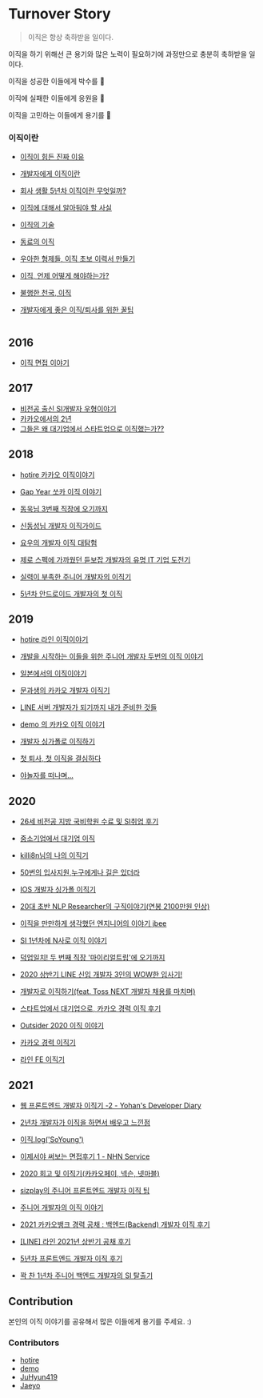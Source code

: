 # Turnover Story

> 이직은 항상 축하받을 일이다. 

이직을 하기 위해선 큰 용기와 많은 노력이 필요하기에 과정만으로 충분히 축하받을 일이다.

이직을 성공한 이들에게 박수를 👏

이직에 실패한 이들에게 응원을 🤞

이직을 고민하는 이들에게 용기를 💪



### 이직이란

- [이직이 힘든 진짜 이유](https://brunch.co.kr/@hupsu/1)

- [개발자에게 이직이란](https://c11.kr/dqne)

- [회사 생활 5년차 이직이란 무엇일까?](https://busy.org/@newlife14/5)

- [이직에 대해서 알아둬야 할 사실](https://brunch.co.kr/@dol74/67)

- [이직의 기술](https://weekly.donga.com/List/3/all/11/526552/1)

- [동료의 이직](https://brunch.co.kr/@yumileewyky/130)

- [우아한 형제들, 이직 초보 이력서 만들기](http://woowabros.github.io/experience/2017/07/17/resume.html)

- [이직, 언제 어떻게 해야하는가?](https://c11.kr/dqnd)

- [불행한 천국, 이직](https://jojoldu.tistory.com/498)

- [개발자에게 좋은 이직/퇴사를 위한 꿀팁](https://okky.kr/article/1025477)

```
```

## 2016

- [이직 면접 이야기](https://jaeyo.github.io/job-interview/)

## 2017

- [비전공 출신 SI개발자 우형이야기](https://www.slideshare.net/ssuser69b63d1/ss-82150195)
- [카카오에서의 2년](https://brunch.co.kr/@aria-grande/1)
- [그들은 왜 대기업에서 스타트업으로 이직했는가??](https://c11.kr/dqnc)

## 2018

- [hotire 카카오 이직이야기](https://blog.naver.com/gngh0101/221295353117) 

- [Gap Year 쏘카 이직 이야기](https://zzsza.github.io/diary/2018/10/26/gap-year-and-socar/)

- [동욱님 3번째 직장에 오기까지](https://jojoldu.tistory.com/277)

- [신동성님 개발자 이직가이드](https://brunch.co.kr/@adrenalinee31/6)

- [요우의 개발자 이직 대탐험](https://luckyyowu.tistory.com/382)

- [제로 스펙에 가까웠던 듣보잡 개발자의 유명 IT 기업 도전기](https://c11.kr/dqnb)

- [실력이 부족한 주니어 개발자의 이직기](https://dduddublog.tistory.com/m/52)

- [5년차 안드로이드 개발자의 첫 이직](https://c11.kr/dqna)

## 2019

- [hotire 라인 이직이야기](https://blog.naver.com/gngh0101/221693497027) 

- [개발을 시작하는 이들을 위한 주니어 개발자 두번의 이직 이야기](https://c11.kr/dqnf)

- [일본에서의 이직이야기](https://brunch.co.kr/@seonology/31)

- [문과생의 카카오 개발자 이직기](https://zorba91.tistory.com/270) 

- [LINE 서버 개발자가 되기까지 내가 준비한 것들](https://engineering.linecorp.com/ko/blog/things-i-prepared-to-be-a-line-server-developer/)

- [demo 의 카카오 이직 이야기](https://demoversion.tistory.com/m/55)

- [개발자 싱가폴로 이직하기](https://krksap.tistory.com/1640)

- [첫 퇴사, 첫 이직을 결심하다](https://brunch.co.kr/@zaceun/1)

- [야놀자를 떠나며...](https://perfectacle.github.io/2019/08/23/exit-yanolja-feat-leisureq/)

## 2020

- [26세 비전공 지방 국비학원 수료 및 SI취업 후기](https://okky.kr/article/674123)

- [중소기업에서 대기업 이직](https://c11.kr/dqng)

- [killi8n님의 나의 이직기](https://c11.kr/dqnh)

- [50번의 입사지원,누구에게나 길은 있더라](https://brunch.co.kr/@cooljhjung/123)

- [IOS 개발자 싱가폴 이직기](https://soojin.ro/blog/singapore)

- [20대 초반 NLP Researcher의 구직이야기(연봉 2100만원 인상)](https://hipgyung.tistory.com/106)

- [이직을 만만하게 생각했던 엔지니어의 이야기 jbee](https://jbee.io/career/2020-turnover-0/?fbclid=IwAR00QmjOpSesapqjuPrhAOTNB4M8AfozB-AgWb8YOpa85NL7j-r9xEpqJXk)

- [SI 1년차에 N사로 이직 이야기](https://url.kr/zCVBHZ)

- [덕업일치! 두 번째 직장 '마이리얼트립'에 오기까지](https://zorba91.tistory.com/310)

- [2020 상반기 LINE 신입 개발자 3인의 WOW한 입사기!](https://engineering.linecorp.com/ko/blog/2020-first-half-new-liners-interview/)

- [개발자로 이직하기(feat. Toss NEXT 개발자 채용를 마치며)](https://vo.la/523s8)

- [스타트업에서 대기업으로, 카카오 경력 이직 후기](https://brunch.co.kr/@geeksbaek/2)

- [Outsider 2020 이직 이야기](https://blog.outsider.ne.kr/1518)

- [카카오 경력 이직기](https://diana-an.tistory.com/category/Diana/career)

- [라인 FE 이직기](https://promm.dev/daliy/%EB%9D%BC%EC%9D%B8-%EC%9D%B4%EC%A7%81%EA%B8%B0/)

## 2021

- [웹 프론트엔드 개발자 이직기 -2 - Yohan's Developer Diary](https://yohanpro.com/posts/programming/career/2)

- [2년차 개발자가 이직을 하면서 배우고 느낀점](https://okky.kr/article/861866)

- [이직.log('SoYoung')](https://so-so.dev/essay/2021-turnover/)

- [이제서야 써보는 면접후기 1 - NHN Service](https://yuddomack.tistory.com/entry/%EC%9D%B4%EC%A0%9C%EC%84%9C%EC%95%BC-%EC%8D%A8%EB%B3%B4%EB%8A%94-%EB%A9%B4%EC%A0%91%ED%9B%84%EA%B8%B0-1-NHN-Service?category=926148)

- [2020 회고 및 이직기(카카오페이, 넥슨, 넷마블)](https://junshock5.tistory.com/m/150)

- [sizplay의 주니어 프론트엔드 개발자 이직 팁](https://www.sizplay.dev/Interview/%EC%A3%BC%EB%8B%88%EC%96%B4-%ED%94%84%EB%A1%A0%ED%8A%B8%EC%97%94%EB%93%9C-%EA%B0%9C%EB%B0%9C%EC%9E%90-%EC%9D%B4%EC%A7%81-%ED%8C%81/)

- [주니어 개발자의 이직 이야기](https://private-space.tistory.com/111)

- [2021 카카오뱅크 경력 공채 : 백엔드(Backend) 개발자 이직 후기](https://goodgid.github.io/Reviews-of-moving-the-company-to-Kakao-Bank/)

- [[LINE] 라인 2021년 상반기 공채 후기](https://doljae.tistory.com/157#comment6131717)

- [5년차 프론트엔드 개발자 이직 후기](https://velog.io/@bluestragglr/%EC%96%B4%EC%A9%8C%EB%8B%A4-5%EB%85%84%EC%B0%A8-%ED%94%84%EB%A1%A0%ED%8A%B8%EC%97%94%EB%93%9C-%EA%B0%9C%EB%B0%9C%EC%9E%90-%EC%9D%B4%EC%A7%81-%ED%9B%84%EA%B8%B0)

- [꽉 찬 1년차 주니어 백엔드 개발자의 SI 탈출기](https://beoum.github.io/%EA%B0%9C%EB%B0%9C%ED%9A%8C%EA%B3%A0/%EA%BD%89-%EC%B0%AC-1%EB%85%84%EC%B0%A8-%EC%A3%BC%EB%8B%88%EC%96%B4%EA%B0%9C%EB%B0%9C%EC%9E%90%EC%9D%98-SI-%ED%83%88%EC%B6%9C%EA%B8%B0/)

## Contribution

본인의 이직 이야기를 공유해서 많은 이들에게 용기를 주세요. :)

### Contributors

- [hotire](https://github.com/hotire)
- [demo](https://github.com/vljh246v)
- [JuHyun419](https://github.com/JuHyun419) 
- [Jaeyo](https://github.com/Jaeyo) 

